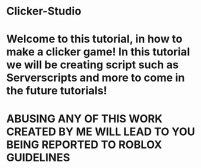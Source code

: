 # Clicker-Studio

# Welcome to this tutorial, in how to make a clicker game! In this tutorial we will be creating script such as Serverscripts and more to come in the future tutorials!

# ABUSING ANY OF THIS WORK CREATED BY ME WILL LEAD TO YOU BEING REPORTED TO ROBLOX GUIDELINES
